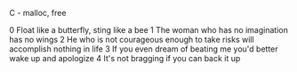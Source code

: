 C - malloc, free

0 Float like a butterfly, sting like a bee
1 The woman who has no imagination has no wings
2 He who is not courageous enough to take risks will accomplish nothing in life
3 If you even dream of beating me you'd better wake up and apologize
4 It's not bragging if you can back it up
